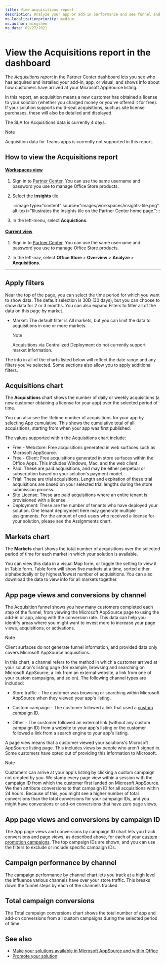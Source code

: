 ```yaml
---
title: View acquisitions report
description: Analyze your app or add-in performance and see funnel and acquisitions metrics.
ms.localizationpriority: medium
ms.author: mingshen
ms.date: 09/27/2021
---
```


# View the Acquisitions report in the dashboard

The _Acquisitions report_ in the Partner Center dashboard lets you see who has acquired and installed your add-in, app, or visual, and shows info about how customers have arrived at your Microsoft AppSource listing.

In this report, an acquisition means a new customer has obtained a license to your solution (whether you charged money or you've offered it for free). If your solution supports multi-seat acquisitions, such as site license purchases, these will also be detailed and displayed.

The SLA for Acquisitions data is currently 4 days.

> [!NOTE]
> Acquisition data for Teams apps is currently not supported in this report.

## How to view the Acquisitions report

#### [Workspaces view](#tab/new-web-form)

1. Sign in to [Partner Center](https://partner.microsoft.com/dashboard/home). You can use the same username and password you use to manage Office Store products.

1. Select the **Insights** tile.

    :::image type="content" source="images/workspaces/insights-tile.png" alt-text="Illustrates the Insights tile on the Partner Center home page.":::

1. In the left-menu, select **Acquistions**.

#### [Current view](#tab/old-web-form)

1. Sign in to [Partner Center](https://partner.microsoft.com/dashboard/home). You can use the same username and password you use to manage Office Store products.

1. In the left-nav, select **Office Store** > **Overview** > **Analyze** > **Acquisitions**.

---

<a name="BKMK_Edit"> </a>
## Apply filters

Near the top of the page, you can select the time period for which you want to show data. The default selection is 30D (30 days), but you can choose to show data for 2 or 3 months.
You can also expand Filters to filter all of the data on this page by market.

- Market: The default filter is All markets, but you can limit the data to acquisitions in one or more markets.

    > [!NOTE]
    > Acquisitions via Centralized Deployment do not currently support market information.

The info in all of the charts listed below will reflect the date range and any filters you've selected. Some sections also allow you to apply additional filters.

## Acquisitions chart

The **Acquisitions** chart shows the number of daily or weekly acquisitions (a new customer obtaining a license for your app) over the selected period of time.

You can also see the lifetime number of acquisitions for your app by selecting App cumulative. This shows the cumulative total of all acquisitions, starting from when your app was first published.

The values supported within the Acquisitions chart include:

- Free - Webstore: Free acquisitions generated in web surfaces such as Microsoft AppSource.
- Free - Client: Free acquisitions generated in store surfaces within the Office Apps. This includes Windows, Mac, and the web client.
- Paid: These are paid acquisitions, and may be either perpetual or subscription based on your solution's payment model.
- Trial: These are trial acquisitions. Length and expiration of these trial acquisitions are based on your selected trial lengths during the store submission process.
- Site License: These are paid acquisitions where an entire tenant is provisioned with a license.
- Deployment: These are the number of tenants who have deployed your solution. One tenant deployment here may generate multiple assignments. For the amount of end-users who received a license for your solution, please see the Assignments chart.

<a name="BKMK_delist"> </a>
## Markets chart

The **Markets** chart shows the total number of acquisitions over the selected period of time for each market in which your solution is available.

You can view this data in a visual Map form, or toggle the setting to view it in Table form. Table form will show five markets at a time, sorted either alphabetically or by highest/lowest number of acquisitions. You can also download the data to view info for all markets together.

## App page views and conversions by channel

The Acquisition funnel shows you how many customers completed each step of the funnel, from viewing the Microsoft AppSource page to using the add-in or app, along with the conversion rate. This data can help you identify areas where you might want to invest more to increase your page views, acquisitions, or activations.

> [!NOTE]
> Client surfaces do not generate funnel information, and provided data only covers Microsoft AppSource acquisitions.

In this chart, a channel refers to the method in which a customer arrived at your solution's listing page (for example, browsing and searching on Microsoft AppSource, a link from an external website, a link from one of your custom campaigns, and so on). The following channel types are included:

- Store traffic - The customer was browsing or searching within Microsoft AppSource when they viewed your app's listing.

- Custom campaign - The customer followed a link that used a [custom campaign ID](promote-your-office-store-solution.md).

- Other - The customer followed an external link (without any custom campaign ID) from a website to your app's listing or the customer followed a link from a search engine to your app's listing.

A page view means that a customer viewed your solutions's Microsoft AppSource listing page. This includes views by people who aren't signed in. Some customers have opted out of providing this information to Microsoft.

> [!NOTE]
> Customers can arrive at your app's listing by clicking a custom campaign not created by you. We stamp every page view within a session with the campaign ID from which the customer first landed on Microsoft AppSource. We then attribute conversions to that campaign ID for all acquisitions within 24 hours. Because of this, you might see a higher number of total conversions than the total conversions for your campaign IDs, and you might have conversions or add-on conversions that have zero page views.

## App page views and conversions by campaign ID

The App page views and conversions by campaign ID chart lets you track conversions and page views, as described above, for each of your [custom promotion campaigns](promote-your-office-store-solution.md). The top campaign IDs are shown, and you can use the filters to exclude or include specific campaign IDs.

## Campaign performance by channel

The campaign performance by channel chart lets you track at a high level the influence various channels have over your store traffic. This breaks down the funnel steps by each of the channels tracked.

## Total campaign conversions

The Total campaign conversions chart shows the total number of app and add-on conversions from all custom campaigns during the selected period of time.

## See also

- [Make your solutions available in Microsoft AppSource and within Office](submit-to-appsource-via-partner-center.md)
- [Promote your solution](promote-your-office-store-solution.md)

